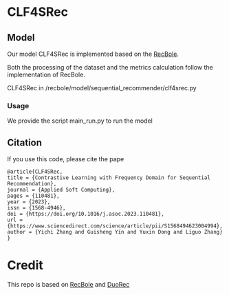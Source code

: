 # CLF4SRec
## Model
Our model CLF4SRec is implemented based on the [RecBole](https://github.com/RUCAIBox/RecBole). 

Both the processing of the dataset and the metrics calculation follow the implementation of RecBole.

CLF4SRec in /recbole/model/sequential_recommender/clf4srec.py
### Usage
We provide the script main_run.py to run the model
## Citation
If you use this code, please cite the pape
```
@article{CLF4SRec,
title = {Contrastive Learning with Frequency Domain for Sequential Recommendation},
journal = {Applied Soft Computing},
pages = {110481},
year = {2023},
issn = {1568-4946},
doi = {https://doi.org/10.1016/j.asoc.2023.110481},
url = {https://www.sciencedirect.com/science/article/pii/S1568494623004994},
author = {Yichi Zhang and Guisheng Yin and Yuxin Dong and Liguo Zhang}
}
```
# Credit
This repo is based on [RecBole](https://github.com/RUCAIBox/RecBole) and [DuoRec](https://github.com/RuihongQiu/DuoRec)
